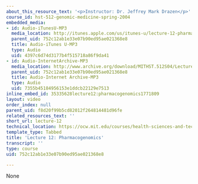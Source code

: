 ```yaml
---
about_this_resource_text: '<p>Instructor: Dr. Jeffrey Mark Drazen</p>'
course_id: hst-512-genomic-medicine-spring-2004
embedded_media:
- id: Audio-iTunesU-MP3
  media_location: http://itunes.apple.com/us/itunes-u/lecture-12-pharmacogenomics/id341598228?i=63739257
  parent_uid: 752c12ab1e33e07b90ed95ae021368e8
  title: Audio-iTunes U-MP3
  type: Audio
  uid: 4397c6d74d3177b4f515718a86f9da41
- id: Audio-InternetArchive-MP3
  media_location: http://www.archive.org/download/MITHST.512S04/Lecture12-16k.mp3
  parent_uid: 752c12ab1e33e07b90ed95ae021368e8
  title: Audio-Internet Archive-MP3
  type: Audio
  uid: 7355b45184956153e1ddcb22129e7513
inline_embed_id: 35335628lecture12:pharmacogenomics1771809
layout: video
order_index: null
parent_uid: f8d20f99b5cd82012f264814481d96fe
related_resources_text: ''
short_url: lecture-12
technical_location: https://ocw.mit.edu/courses/health-sciences-and-technology/hst-512-genomic-medicine-spring-2004/audio-lectures/lecture-12
template_type: Tabbed
title: 'Lecture 12: Pharmacogenomics'
transcript: ''
type: course
uid: 752c12ab1e33e07b90ed95ae021368e8

---
```

None